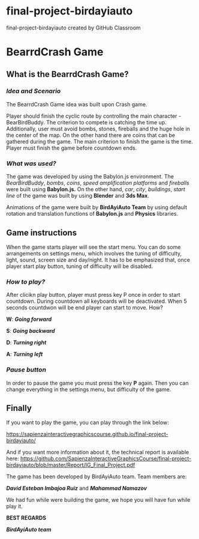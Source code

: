 # final-project-birdayiauto
final-project-birdayiauto created by GitHub Classroom

# BearrdCrash Game

## What is the BearrdCrash Game?

### _Idea and Scenario_

The BearrdCrash Game idea was built upon Crash game. 

Player should finish the cyclic route by controlling the main character - BearBirdBuddy. The criterion to compete is catching the time up. 
Additionally, user must avoid bombs, stones, fireballs and the huge hole in the center of the map. On the other hand there are coins that can be gathered during the game. 
The main criterion to finish the game is the time. Player must finish the game before countdown ends.

### _What was used?_

The game was developed by using the Babylon.js environment. The _BearBirdBuddy_, _bombs_, _coins_, _speed amplification platforms_ and _fireballs_ were built using **Babylon.js.** On the other
hand, _car_, _city_, _buildings_, _start line_ of the game was built by using **Blender** and **3ds Max**.

Animations of the game were built by **BirdAyiAuto Team** by using default rotation and translation functions of **Babylon.js** and **Physics** libraries.

## Game instructions

When the game starts player will see the start menu. You can do some arrangements on settings menu, which involves the tuning of difficulty, light, sound, screen size and day/night.
It has to be emphasized that, once player start play button, tuning of difficulty will be disabled.

### _How to play?_

After clicikn play button, player must press key P once in order to start countdown. During countdown all keyboards will be deactivated. When 5 seconds countdwon will be end
player can start to move. How?

**W**: **_Going forward_**

**S**: **_Going backward_**

**D**: **_Turning right_**

**A**: **_Turning left_**

### _Pause button_

In order to pause the game you must press the key **P** again. Then you can change everything in the settings menu, but difficulty of the game.


## Finally

If you want to play the game, you can play through the link below:

https://sapienzainteractivegraphicscourse.github.io/final-project-birdayiauto/

And if you want more information about it, the technical report is available here:
https://github.com/SapienzaInteractiveGraphicsCourse/final-project-birdayiauto/blob/master/Report/IG_Final_Project.pdf

The game has been developed by BirdAyiAuto team. Team members are:

**_David Esteban Imbajoa Ruiz_** and **_Mahammad Namazov_**

We had fun while were building the game, we hope you will have fun while play it.

**BEST REGARDS**

**_BirdAyiAuto team_**
